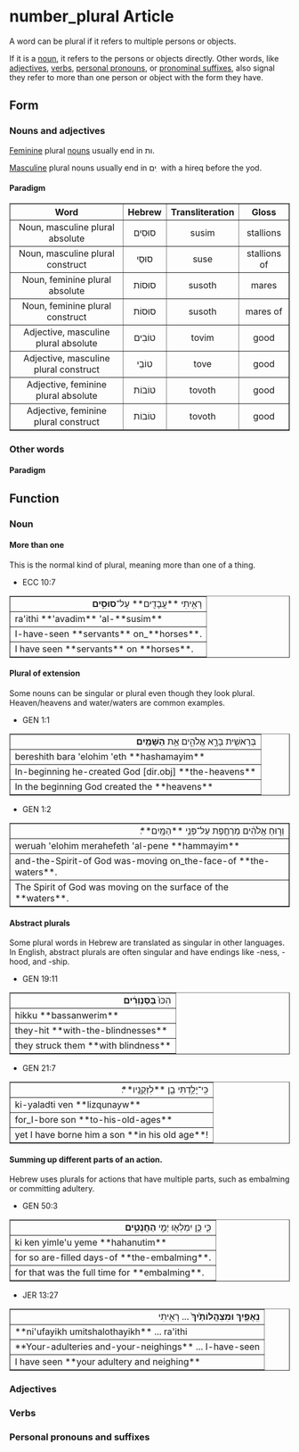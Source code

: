 # number_plural Article
A word can be plural if it refers to multiple persons or objects.

If it is a [noun](https://git.door43.org/Door43/en-uhg/src/master/content/noun/02.md), it refers to the persons or objects directly. Other words, like [adjectives](https://git.door43.org/Door43/en_uhg/src/master/content/adjective/02.md), [verbs](https://git.door43.org/Door43/en_uhg/src/master/content/verb/02.md), [personal pronouns](https://git.door43.org/Door43/en_uhg/src/master/content/pronoun_personal/02.md), or [pronominal suffixes](https://git.door43.org/Door43/en_uhg/src/master/content/suffix_pronominal/02.md), also signal they refer to more than one person or object with the form they have.

## Form

### Nouns and adjectives
[Feminine](https://git.door43.org/Door43/en-uhg/src/master/content/gender_feminine/02.md) plural [nouns](https://git.door43.org/Door43/en-uhg/src/master/content/noun/02.md) usually end in ות. 

[Masculine](https://git.door43.org/Door43/en-uhg/src/master/content/gender_masculine/02.md) plural nouns usually end in ים ִ  with a hireq before the yod.

#### Paradigm

<table border="1" class="docutils">
<tr class="row-odd"><th>Word</th><th>Hebrew</th><th>Transliteration</th><th>Gloss</th>
</tr>
<tr class="row-even" align="center"><td>Noun, masculine plural absolute</td><td>סוּסִים</td><td>susim</td><td>stallions</td>
</tr>
<tr class="row-even" align="center"><td>Noun, masculine plural construct</td><td>סוּסֵי</td><td>suse</td><td>stallions of</td>
</tr>
<tr class="row-even" align="center"><td>Noun, feminine plural absolute</td><td>סוּסוֹת</td><td>susoth</td><td>mares</td>
</tr>
<tr class="row-even" align="center"><td>Noun, feminine plural construct</td><td>סוּסוֹת</td><td>susoth</td><td>mares of</td>
</tr>
<tr class="row-even" align="center"><td>Adjective, masculine plural absolute</td><td>טוֹבִים</td><td>tovim</td><td>good</td>
</tr>
<tr class="row-even" align="center"><td>Adjective, masculine plural construct</td><td>טוֹבֵי</td><td>tove</td><td>good</td>
</tr>
<tr class="row-even" align="center"><td>Adjective, feminine plural absolute</td><td>טוֹבוֹת</td><td>tovoth</td><td>good</td>
</tr>
<tr class="row-even" align="center"><td>Adjective, feminine plural construct</td><td>טוֹבוֹת</td><td>tovoth</td><td>good</td>
</tr>
</tbody>
</table>

### Other words

#### Paradigm

## Function

### Noun

#### More than one
This is the normal kind of plural, meaning more than one of a thing.   

* ECC 10:7
<table border="1" class="docutils">
<colgroup>
<col width="100%" />
</colgroup>
<tbody valign="top">
<tr class="row-odd" align="right"><td>רָאִ֥יתִי **עֲבָדִ֖ים** עַל־<b>סוּסִ֑ים</b></td>
</tr>
<tr class="row-even"><td>ra'ithi **'avadim** 'al-**susim**</td>
</tr>
<tr class="row-odd"><td>I-have-seen **servants** on_**horses**.</td>
</tr>
<tr class="row-even"><td>I have seen **servants** on **horses**.</td>
</tr>
</tbody>
</table>

#### Plural of extension

Some nouns can be singular or plural even though they look plural. Heaven/heavens and water/waters are common examples.

* GEN 1:1
<table border="1" class="docutils">
<colgroup>
<col width="100%" />
</colgroup>
<tbody valign="top">
<tr class="row-odd" align="right"><td>בְּרֵאשִׁ֖ית בָּרָ֣א אֱלֹהִ֑ים אֵ֥ת <b>הַשָּׁמַ֖יִם</b></td>
</tr>
<tr class="row-even"><td>bereshith bara 'elohim 'eth **hashamayim**</td>
</tr>
<tr class="row-odd"><td>In-beginning he-created God [dir.obj] **the-heavens**</td>
</tr>
<tr class="row-even"><td>In the beginning God created the **heavens**</td>
</tr>
</tbody>
</table>

* GEN 1:2
<table border="1" class="docutils">
<colgroup>
<col width="100%" />
</colgroup>
<tbody valign="top">
<tr class="row-odd" align="right"><td>וְר֣וּחַ אֱלֹהִ֔ים מְרַחֶ֖פֶת עַל־פְּנֵ֥י **הַמָּֽיִם**׃</td>
</tr>
<tr class="row-even"><td>weruah 'elohim merahefeth 'al-pene **hammayim**</td>
</tr>
<tr class="row-odd"><td>and-the-Spirit-of God was-moving on_the-face-of **the-waters**.</td>
</tr>
<tr class="row-even"><td>The Spirit of God was moving on the surface of the **waters**.</td>
</tr>
</tbody>
</table>

#### Abstract plurals 

Some plural words in Hebrew are translated as singular in other languages. In English, abstract plurals are often singular and have endings like -ness, -hood, and -ship.

* GEN 19:11
<table border="1" class="docutils">
<colgroup>
<col width="100%" />
</colgroup>
<tbody valign="top">
<tr class="row-odd" align="right"><td>הִכּוּ֙ <b>בַּסַּנְוֵרִ֔ים</b></td>
</tr>
<tr class="row-even"><td>hikku **bassanwerim**</td>
</tr>
<tr class="row-odd"><td>they-hit **with-the-blindnesses**</td>
</tr>
<tr class="row-even"><td>they struck them **with blindness**</td>
</tr>
</tbody>
</table>

* GEN 21:7
<table border="1" class="docutils">
<colgroup>
<col width="100%" />
</colgroup>
<tbody valign="top">
<tr class="row-odd" align="right"><td>כִּֽי־יָלַ֥דְתִּי בֵ֖ן **לִזְקֻנָֽיו**׃</td>
</tr>
<tr class="row-even"><td>ki-yaladti ven **lizqunayw**</td>
</tr>
<tr class="row-odd"><td>for_I-bore son **to-his-old-ages**</td>
</tr>
<tr class="row-even"><td>yet I have borne him a son **in his old age**!</td>
</tr>
</tbody>
</table>

#### Summing up different parts of an action. 

Hebrew uses plurals for actions that have multiple parts, such as embalming or committing adultery.

* GEN 50:3
<table border="1" class="docutils">
<colgroup>
<col width="100%" />
</colgroup>
<tbody valign="top">
<tr class="row-odd" align="right"><td>כִּ֛י כֵּ֥ן יִמְלְא֖וּ יְמֵ֣י <b>הַחֲנֻטִ֑ים</b></td>
</tr>
<tr class="row-even"><td>ki ken yimle'u yeme **hahanutim**</td>
</tr>
<tr class="row-odd"><td>for so are-filled days-of **the-embalming**.</td>
</tr>
<tr class="row-even"><td>for that was the full time for **embalming**.</td>
</tr>
</tbody>
</table>

* JER 13:27
<table border="1" class="docutils">
<colgroup>
<col width="100%" />
</colgroup>
<tbody valign="top">
<tr class="row-odd" align="right"><td><b>נִֽאֻפַ֤יִךְ וּמִצְהֲלוֹתַ֙יִךְ֙</b> ... רָאִ֖יתִי</td>
</tr>
<tr class="row-even"><td>**ni'ufayikh umitshalothayikh** ... ra'ithi</td>
</tr>
<tr class="row-odd"><td>**Your-adulteries and-your-neighings** ... I-have-seen</td>
</tr>
<tr class="row-even"><td>I have seen **your adultery and neighing**</td>
</tr>
</tbody>
</table>

### Adjectives

### Verbs

### Personal pronouns and suffixes
